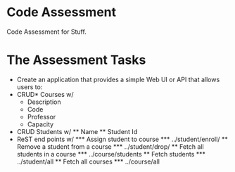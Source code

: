# Code Assessment

Code Assessment for Stuff.

# The Assessment Tasks
* Create an application that provides a simple Web UI or API that allows users to:
* CRUD* Courses w/
  * Description
  * Code
  * Professor
  * Capacity
* CRUD Students w/
** Name
** Student Id
* ReST end points w/
*** Assign student to course
*** ../student/enroll/<course id>
** Remove a student from a course
*** ../student/drop/<course id>
** Fetch all students in a course
***  ../course/students
** Fetch students
*** ../student/all
** Fetch all courses
*** ../course/all
